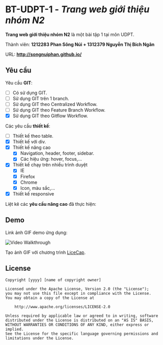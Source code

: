 # BT-UDPT-1 - *Trang web giới thiệu nhóm N2*

**Trang web giới thiệu nhóm N2** là một bài tập 1 tại môn UDPT.

Thành viên: **1212283 Phan Sông Núi + 1312379 Nguyễn Thị Bích Ngân**

URL: **http://songnuiphan.github.io/**

## Yêu cầu

Yêu cầu **GIT**:

* [ ] Có sử dụng GIT.
* [ ] Sử dụng GIT trên 1 branch.
* [ ] Sử dụng GIT theo Centralized Workflow.
* [ ] Sử dụng GIT theo Feature Branch Workflow.
* [x] Sử dụng GIT theo Gitflow Workflow.

Các yêu cầu **thiết kế**:

* [ ] Thiết kế theo table.
* [x] Thiết kế với div.
* [x] Thiết kế nâng cao
    * [x] Navigation, header, footer, sidebar.
    * [x] Các hiệu ứng: hover, focus,...
* [x] Thiết kế chạy trên nhiều trình duyệt
    * [x] IE
    * [x] Firefox
    * [x] Chrome
    * [x] Icon, màu sắc,...
* [x] Thiết kế responsive

Liệt kê các **yêu cầu nâng cao** đã thực hiện:


## Demo

Link ảnh GIF demo ứng dụng:

![Video Walkthrough](demo.gif)

Tạo ảnh GIF với chương trình [LiceCap](http://www.cockos.com/licecap/).


## License

    Copyright [yyyy] [name of copyright owner]

    Licensed under the Apache License, Version 2.0 (the "License");
    you may not use this file except in compliance with the License.
    You may obtain a copy of the License at

        http://www.apache.org/licenses/LICENSE-2.0

    Unless required by applicable law or agreed to in writing, software
    distributed under the License is distributed on an "AS IS" BASIS,
    WITHOUT WARRANTIES OR CONDITIONS OF ANY KIND, either express or implied.
    See the License for the specific language governing permissions and
    limitations under the License.
